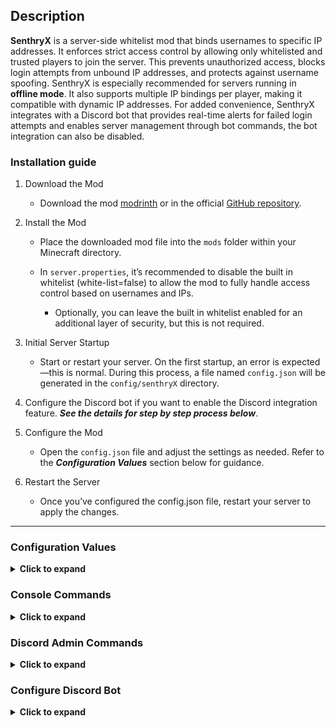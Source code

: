## Description

**SenthryX** is a server-side whitelist mod that binds usernames to specific IP addresses. It enforces strict access control by allowing only whitelisted and trusted players to join the server. This prevents unauthorized access, blocks login attempts from unbound IP addresses, and protects against username spoofing. SenthryX is especially recommended for servers running in **offline mode**. It also supports multiple IP bindings per player, making it compatible with dynamic IP addresses. For added convenience, SenthryX integrates with a Discord bot that provides real-time alerts for failed login attempts and enables server management through bot commands, the bot integration can also be disabled.

### Installation guide

1. Download the Mod

   - Download the mod [modrinth](https://modrinth.com/mod/senthryx) or in the official [GitHub repository](https://github.com/dnpoch/senthryX/releases).

2. Install the Mod

   - Place the downloaded mod file into the `mods` folder within your Minecraft directory.

   - In `server.properties`, it’s recommended to disable the built in whitelist (white-list=false) to allow the mod to fully handle access control based on usernames and IPs.
     - Optionally, you can leave the built in whitelist enabled for an additional layer of security, but this is not required.

3. Initial Server Startup

   - Start or restart your server. On the first startup, an error is expected—this is normal. During this process, a file named `config.json` will be generated in the `config/senthryX` directory.

4. Configure the Discord bot if you want to enable the Discord integration feature. **_See the details for step by step process below_**.

5. Configure the Mod

   - Open the `config.json` file and adjust the settings as needed. Refer to the **_Configuration Values_** section below for guidance.

6. Restart the Server
   - Once you’ve configured the config.json file, restart your server to apply the changes.

---

### Configuration Values

<details>
<summary><strong>Click to expand</strong></summary>

To configure, navigate to `/config/senthryX/config.json`

| Key                   | Value            | Description                                                                                               |
| --------------------- | ---------------- | --------------------------------------------------------------------------------------------------------- |
| activate              | boolean          | Enables or disables the mod. Set to `true` to enable, or `false` to disable it.                           |
| enable_discord        | boolean          | Enables or disables Discord integration. Set to `true` to use the Discord bot, or `false` to turn it off. |
| bot_token             | String           | Your Discord bot token. Required for the bot to connect to your Discord server.                           |
| admin_channel_id      | String           | ID of the Discord channel where admins can run commands like whitelisting players.                        |
| enable_public_logging | Boolean          | Enables or disables public logging. Set to `true` to post logs in a public channel.                       |
| public_log_channel    | String           | ID of the Discord channel where public logs will be sent.                                                 |
| admin_ids             | Array of Strings | A list of Discord user IDs who have admin permissions for using bot commands.                             |
| presence              | String           | Custom status text shown by the Discord bot (e.g., “Watching the server”).                                |
| kick_message          | String           | Message shown to players who are not whitelisted. You can customize this.                                 |
| unknown_ip_message    | String           | Message shown to players connecting from an unknown IP address. You can customize this.                   |

</details>

### Console Commands

<details>
<summary><strong>Click to expand</strong></summary>

| Command                                     | Usage                                                                  |
| ------------------------------------------- | ---------------------------------------------------------------------- |
| /senthryx whitelist add `<username>` `<ip>` | Command for whitelisting a player.                                     |
| /senthryx whitelist remove `<username>`     | Command to remove a player from whitelist entry.                       |
| /senthryx ip add `<username>` `<ip>`        | Command to add a new ip for player.                                    |
| /senthryx reload                            | To reload the player list in case of editing player list file manually |
| /senthryx count                             | To count total whitelisted players.                                    |

</details>

### Discord Admin Commands

<details>
<summary><strong>Click to expand</strong></summary>

| Command                            | Usage                                            |
| ---------------------------------- | ------------------------------------------------ |
| /whitelist_add `<username>` `<ip>` | Command for whitelisting a player.               |
| /whitelist_remove `<username>`     | Command to remove a player from whitelist entry. |
| /add_ip `<username>` `<ip>`        | Command to add a new ip for player.              |
| /player_count                      | To count total whitelisted players.              |

</details>

### Configure Discord Bot

<details>
<summary><strong>Click to expand</strong></summary>

#### Step 1: Create a Discord Bot

1. Go to the [Discord Developer Portal](https://discord.com/developers/applications)

2. Click "New Application", give it a name (e.g., MinecraftBot), and click Create.

3. In the left sidebar, go to Bot → Click Add Bot → Confirm by clicking Yes, do it!.

#### Step 2: Get the Bot Token

1. Under the Bot section, click "Reset Token" or "Copy" under the Token field.

2. Save this token somewhere secure — you'll need it in the config file(Do not share this token. It gives full control of your bot.).

#### Step 2: Get the Bot Token

Still under the Bot section:

1. Scroll down to Privileged Gateway Intents.

2. Enable: - Presence Intent

   - Prensence Intent

   - Server Members Intent

   - Message Content Intent

3. Click Save Changes at the bottom.

#### Step 4: Invite the Bot to Your Discord Server

1. Go to the OAuth2 → URL Generator section.

2. Under Scopes, check:

   - bot

3. Under Bot Permissions, check:

   - Send Messages

   - Read Message History

4. Copy the generated URL and open it in your browser.

5. Select your server and click Authorize.

#### Step 5: Configure Your config.json File

1. Now edit the `config.json` file located in /config/setrix/. Here’s an example:

</details>
